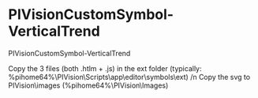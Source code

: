 # PIVisionCustomSymbol-VerticalTrend
PIVisionCustomSymbol-VerticalTrend

Copy the 3 files (both .htlm + .js) in the ext folder (typically: %pihome64%\PIVision\Scripts\app\editor\symbols\ext) /n
Copy the svg to PIVision\images (%pihome64%\PIVision\Images)

